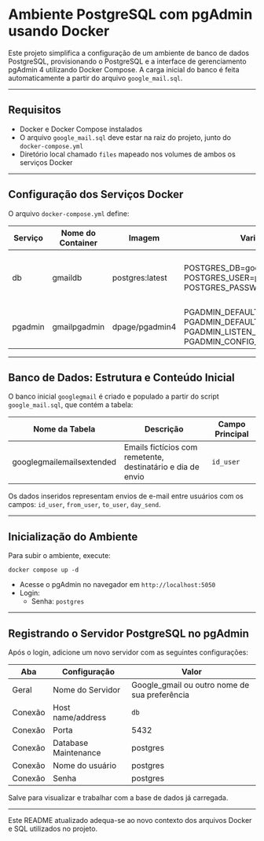 # Ambiente PostgreSQL com pgAdmin usando Docker

Este projeto simplifica a configuração de um ambiente de banco de dados PostgreSQL, provisionando o PostgreSQL e a interface de gerenciamento pgAdmin 4 utilizando Docker Compose. A carga inicial do banco é feita automaticamente a partir do arquivo `google_mail.sql`.

---

## Requisitos

- Docker e Docker Compose instalados
- O arquivo `google_mail.sql` deve estar na raiz do projeto, junto do `docker-compose.yml`
- Diretório local chamado `files` mapeado nos volumes de ambos os serviços Docker

---

## Configuração dos Serviços Docker

O arquivo `docker-compose.yml` define:

| Serviço    | Nome do Container | Imagem           | Variáveis de Ambiente                | Volumes                                                      | Porta(s)         | Rede       |
|------------|-------------------|------------------|------------------------------------|--------------------------------------------------------------|------------------|------------|
| db         | gmaildb           | postgres:latest  | POSTGRES_DB=googlegmail<br>POSTGRES_USER=postgres<br>POSTGRES_PASSWORD=postgres | - `./google_mail.sql:/docker-entrypoint-initdb.d/google_mail.sql`<br>- Outros volumes para dados | 5432, mapeado para 5559 | gmailnet   |
| pgadmin    | gmailpgadmin      | dpage/pgadmin4   | PGADMIN_DEFAULT_EMAIL=pgadmin4@pgadmin.org<br>PGADMIN_DEFAULT_PASSWORD=postgres<br>PGADMIN_LISTEN_PORT=5050<br>PGADMIN_CONFIG_SERVER_MODE=False | Volumes para configuração e dados do pgAdmin                  | 5050             | gmailnet   |

---

## Banco de Dados: Estrutura e Conteúdo Inicial

O banco inicial `googlegmail` é criado e populado a partir do script `google_mail.sql`, que contém a tabela:

| Nome da Tabela           | Descrição                                  | Campo Principal |
|-------------------------|--------------------------------------------|-----------------|
| googlegmailemailsextended | Emails fictícios com remetente, destinatário e dia de envio | `id_user`        |

Os dados inseridos representam envios de e-mail entre usuários com os campos: `id_user`, `from_user`, `to_user`, `day_send`.

---

## Inicialização do Ambiente

Para subir o ambiente, execute:

```
docker compose up -d
```

- Acesse o pgAdmin no navegador em `http://localhost:5050`
- Login:
  - Senha: `postgres`

---

## Registrando o Servidor PostgreSQL no pgAdmin

Após o login, adicione um novo servidor com as seguintes configurações:

| Aba       | Configuração                  | Valor                |
|-----------|-------------------------------|----------------------|
| Geral     | Nome do Servidor              | Google_gmail ou outro nome de sua preferência |
| Conexão   | Host name/address             | `db`                 |
| Conexão   | Porta                         | 5432                 |
| Conexão   | Database Maintenance          | postgres             |
| Conexão   | Nome do usuário               | postgres             |
| Conexão   | Senha                         | postgres             |

Salve para visualizar e trabalhar com a base de dados já carregada.

---

Este README atualizado adequa-se ao novo contexto dos arquivos Docker e SQL utilizados no projeto.
